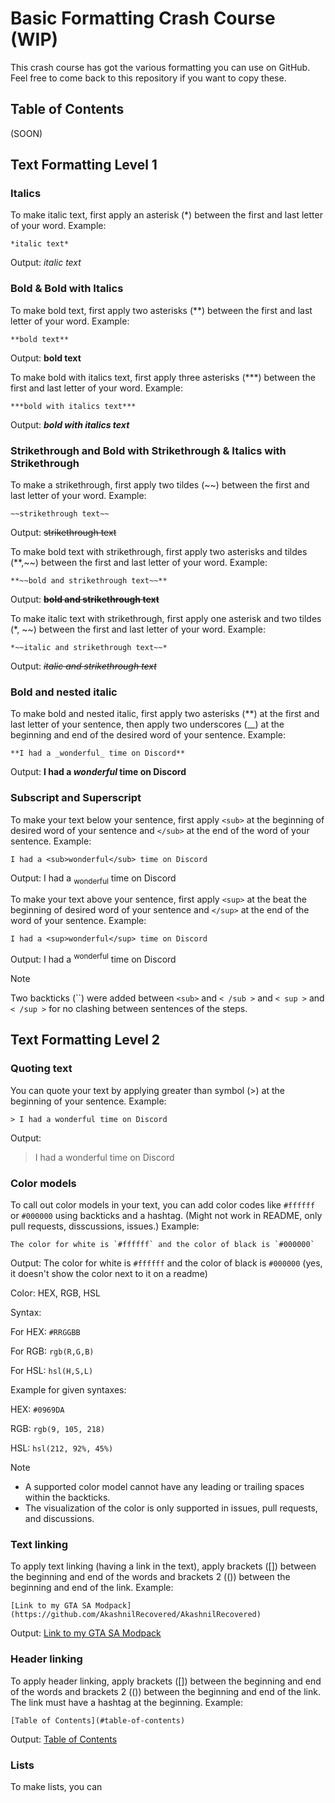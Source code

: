 # Basic Formatting Crash Course (WIP)
This crash course has got the various formatting you can use on GitHub. Feel free to come back to this repository if you want to copy these.

## Table of Contents
(SOON)

## Text Formatting Level 1
### Italics
To make italic text, first apply an asterisk (*) between the first and last letter of your word.
Example: 
```
*italic text*
```
Output: *italic text*
### Bold & Bold with Italics
To make bold text, first apply two asterisks (**) between the first and last letter of your word.
Example:
```
**bold text**
```
Output: **bold text**

To make bold with italics text, first apply three asterisks (***) between the first and last letter of your word.
Example:
```
***bold with italics text***
```
Output: ***bold with italics text***
### Strikethrough and Bold with Strikethrough & Italics with Strikethrough
To make a strikethrough, first apply two tildes (~~) between the first and last letter of your word.
Example:
```
~~strikethrough text~~
```
Output: ~~strikethrough text~~

To make bold text with strikethrough, first apply two asterisks and tildes (**,~~) between the first and last letter of your word.
Example: 
```
**~~bold and strikethrough text~~**
```
Output:
**~~bold and strikethrough text~~**

To make italic text with strikethrough, first apply one asterisk and two tildes (*, ~~) between the first and last letter of your word.
Example:
```
*~~italic and strikethrough text~~*
```
Output: *~~italic and strikethrough text~~*
### Bold and nested italic
To make bold and nested italic, first apply two asterisks (**) at the first and last letter of your sentence, then apply two underscores (__) at the beginning and end of the desired word of your sentence.
Example:
```
**I had a _wonderful_ time on Discord**
```
Output: **I had a _wonderful_ time on Discord**
### Subscript and Superscript
To make your text below your sentence, first apply `<sub>` at the beginning of desired word of your sentence and `</sub>` at the end of the word of your sentence.
Example:
```
I had a <sub>wonderful</sub> time on Discord
```
Output: I had a <sub>wonderful</sub> time on Discord

To make your text above your sentence, first apply `<sup>` at the beat the beginning of desired word of your sentence and `</sup>` at the end of the word of your sentence.
Example:
```
I had a <sup>wonderful</sup> time on Discord
```
Output: I had a <sup>wonderful</sup> time on Discord
> [!NOTE]
> Two backticks (``) were added between `<sub>` and `< /sub >` and `< sup >` and `< /sup >` for no clashing between sentences of the steps.
## Text Formatting Level 2
### Quoting text
You can quote your text by applying greater than symbol (>) at the beginning of your sentence.
Example:
```
> I had a wonderful time on Discord
```
Output:

> I had a wonderful time on Discord
### Color models
To call out color models in your text, you can add color codes like `#ffffff` or `#000000` using backticks and a hashtag. (Might not work in README, only pull requests, disscussions, issues.)
Example:
```
The color for white is `#ffffff` and the color of black is `#000000`
```
Output: The color for white is `#ffffff` and the color of black is `#000000` (yes, it doesn't show the color next to it on a readme)

Color: HEX, RGB, HSL

Syntax:

For HEX: `#RRGGBB`

For RGB: `rgb(R,G,B)`

For HSL: `hsl(H,S,L)`

Example for given syntaxes:

HEX: `#0969DA`

RGB: `rgb(9, 105, 218)`

HSL: `hsl(212, 92%, 45%)`

> [!NOTE]
> - A supported color model cannot have any leading or trailing spaces within the backticks.
> - The visualization of the color is only supported in issues, pull requests, and discussions.
### Text linking
To apply text linking (having a link in the text), apply brackets ([]) between the beginning and end of the words and brackets 2 (()) between the beginning and end of the link.
Example:
```
[Link to my GTA SA Modpack](https://github.com/AkashnilRecovered/AkashnilRecovered)
```
Output: [Link to my GTA SA Modpack](https://github.com/AkashnilRecovered/AkashnilRecovered)
### Header linking
To apply header linking, apply brackets ([]) between the beginning and end of the words and brackets 2 (()) between the beginning and end of the link. The link must have a hashtag at the beginning.
Example:
```
[Table of Contents](#table-of-contents)
```
Output: [Table of Contents](#table-of-contents)
### Lists
To make lists, you can 
